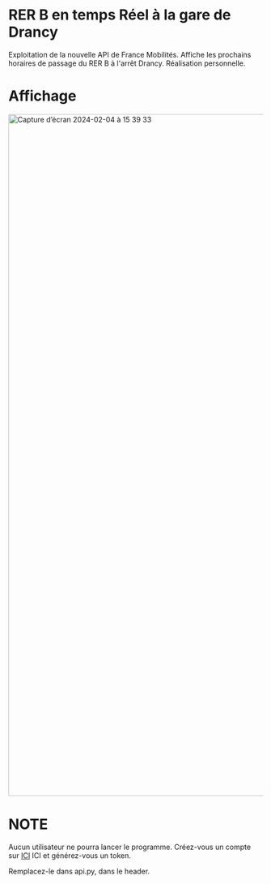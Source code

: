 # RER B en temps Réel à la gare de Drancy
Exploitation de la nouvelle API de France Mobilités. Affiche les prochains horaires de passage du RER B à l'arrêt Drancy. Réalisation personnelle.

# Affichage
<img width="1345" alt="Capture d’écran 2024-02-04 à 15 39 33" src="https://github.com/sarusman/real-time-rer/assets/60844500/94462fa3-0c59-4260-8059-9e4eb89c3730">

# NOTE
Aucun utilisateur ne pourra lancer le programme. Créez-vous un compte sur <a href="https://data.iledefrance-mobilites.fr/pages/chartes-et-prescriptions/">ICI</a>  ICI et générez-vous un token.

Remplacez-le dans api.py, dans le header.
